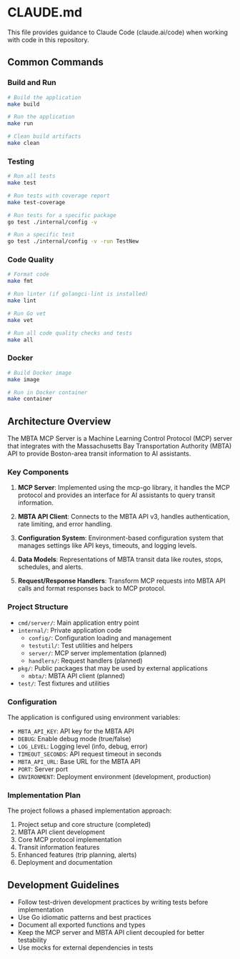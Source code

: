 # CLAUDE.md

This file provides guidance to Claude Code (claude.ai/code) when working with code in this repository.

## Common Commands

### Build and Run

```bash
# Build the application
make build

# Run the application
make run

# Clean build artifacts
make clean
```

### Testing

```bash
# Run all tests
make test

# Run tests with coverage report
make test-coverage

# Run tests for a specific package
go test ./internal/config -v

# Run a specific test
go test ./internal/config -v -run TestNew
```

### Code Quality

```bash
# Format code
make fmt

# Run linter (if golangci-lint is installed)
make lint

# Run Go vet
make vet

# Run all code quality checks and tests
make all
```

### Docker

```bash
# Build Docker image
make image

# Run in Docker container
make container
```

## Architecture Overview

The MBTA MCP Server is a Machine Learning Control Protocol (MCP) server that integrates with the Massachusetts Bay Transportation Authority (MBTA) API to provide Boston-area transit information to AI assistants.

### Key Components

1. **MCP Server**: Implemented using the mcp-go library, it handles the MCP protocol and provides an interface for AI assistants to query transit information.

2. **MBTA API Client**: Connects to the MBTA API v3, handles authentication, rate limiting, and error handling.

3. **Configuration System**: Environment-based configuration system that manages settings like API keys, timeouts, and logging levels.

4. **Data Models**: Representations of MBTA transit data like routes, stops, schedules, and alerts.

5. **Request/Response Handlers**: Transform MCP requests into MBTA API calls and format responses back to MCP protocol.

### Project Structure

- `cmd/server/`: Main application entry point
- `internal/`: Private application code
  - `config/`: Configuration loading and management
  - `testutil/`: Test utilities and helpers
  - `server/`: MCP server implementation (planned)
  - `handlers/`: Request handlers (planned)
- `pkg/`: Public packages that may be used by external applications
  - `mbta/`: MBTA API client (planned)
- `test/`: Test fixtures and utilities

### Configuration

The application is configured using environment variables:

- `MBTA_API_KEY`: API key for the MBTA API
- `DEBUG`: Enable debug mode (true/false)
- `LOG_LEVEL`: Logging level (info, debug, error)
- `TIMEOUT_SECONDS`: API request timeout in seconds
- `MBTA_API_URL`: Base URL for the MBTA API
- `PORT`: Server port
- `ENVIRONMENT`: Deployment environment (development, production)

### Implementation Plan

The project follows a phased implementation approach:

1. Project setup and core structure (completed)
2. MBTA API client development
3. Core MCP protocol implementation
4. Transit information features
5. Enhanced features (trip planning, alerts)
6. Deployment and documentation

## Development Guidelines

- Follow test-driven development practices by writing tests before implementation
- Use Go idiomatic patterns and best practices
- Document all exported functions and types
- Keep the MCP server and MBTA API client decoupled for better testability
- Use mocks for external dependencies in tests